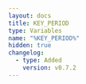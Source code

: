 ```yaml
---
layout: docs
title: KEY_PERIOD
type: Variables
name: "%KEY_PERIOD%"
hidden: true
changelog:
  - type: Added
    version: v0.7.2
---
```

